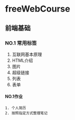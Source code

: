 # freeWebCourse
## 前端基础
### NO.1 常用标签
1. 互联网基本原理
2. HTML介绍
3. 图片
4. 超级链接
5. 列表
6. 表单
#### NO.1作业
    1. 个人简历
    2. 按照指定方式整理笔记
